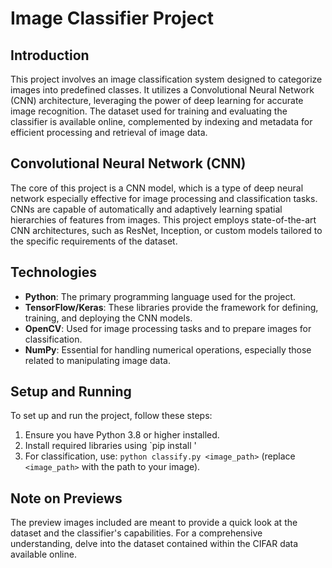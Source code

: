 # Image Classifier Project

## Introduction
This project involves an image classification system designed to categorize images into predefined classes. It utilizes a Convolutional Neural Network (CNN) architecture, leveraging the power of deep learning for accurate image recognition. The dataset used for training and evaluating the classifier is available online, complemented by indexing and metadata for efficient processing and retrieval of image data.

## Convolutional Neural Network (CNN)
The core of this project is a CNN model, which is a type of deep neural network especially effective for image processing and classification tasks. CNNs are capable of automatically and adaptively learning spatial hierarchies of features from images. This project employs state-of-the-art CNN architectures, such as ResNet, Inception, or custom models tailored to the specific requirements of the dataset.

## Technologies
- **Python**: The primary programming language used for the project.
- **TensorFlow/Keras**: These libraries provide the framework for defining, training, and deploying the CNN models.
- **OpenCV**: Used for image processing tasks and to prepare images for classification.
- **NumPy**: Essential for handling numerical operations, especially those related to manipulating image data.


## Setup and Running
To set up and run the project, follow these steps:
1. Ensure you have Python 3.8 or higher installed.
2. Install required libraries using `pip install '
4. For classification, use: `python classify.py <image_path>` (replace `<image_path>` with the path to your image).

## Note on Previews
The preview images included are meant to provide a quick look at the dataset and the classifier's capabilities. For a comprehensive understanding, delve into the dataset contained within the CIFAR data available online.

